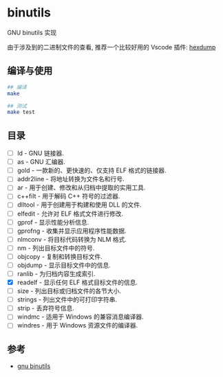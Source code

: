 # binutils

GNU binutils 实现

由于涉及到的二进制文件的查看, 推荐一个比较好用的 Vscode 插件: [hexdump](https://marketplace.visualstudio.com/items?itemName=slevesque.vscode-hexdump)

## 编译与使用

```bash
## 编译
make

## 测试
make test
```

## 目录

- [ ] ld - GNU 链接器.
- [ ] as - GNU 汇编器.
- [ ] gold - 一款新的、更快速的、仅支持 ELF 格式的链接器.
- [ ] addr2line - 将地址转换为文件名和行号.
- [ ] ar - 用于创建、修改和从归档中提取的实用工具.
- [ ] c++filt - 用于解码 C++ 符号的过滤器.
- [ ] dlltool - 用于创建用于构建和使用 DLL 的文件.
- [ ] elfedit - 允许对 ELF 格式文件进行修改.
- [ ] gprof - 显示性能分析信息.
- [ ] gprofng - 收集并显示应用程序性能数据.
- [ ] nlmconv - 将目标代码转换为 NLM 格式.
- [ ] nm - 列出目标文件中的符号.
- [ ] objcopy - 复制和转换目标文件.
- [ ] objdump - 显示目标文件中的信息.
- [ ] ranlib - 为归档内容生成索引.
- [x] readelf - 显示任何 ELF 格式目标文件的信息.
- [ ] size - 列出目标或归档文件的各节大小.
- [ ] strings - 列出文件中的可打印字符串.
- [ ] strip - 丢弃符号信息.
- [ ] windmc - 适用于 Windows 的兼容消息编译器.
- [ ] windres - 用于 Windows 资源文件的编译器.

## 参考

- [gnu binutils](https://www.gnu.org/software/binutils/)
